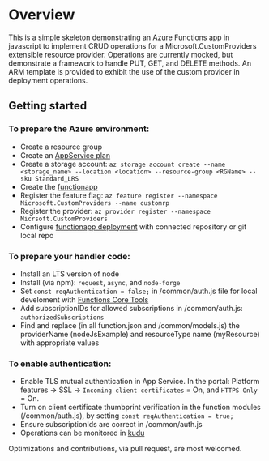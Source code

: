 # Overview
This is a simple skeleton demonstrating an Azure Functions app in javascript to implement CRUD operations for a Microsoft.CustomProviders extensible resource provider. Operations are currently mocked, but demonstrate a framework to handle PUT, GET, and DELETE methods. An ARM template is provided to exhibit the use of the custom provider in deployment operations. 

## Getting started

### To prepare the Azure environment:
* Create a resource group 
* Create an [AppService plan](https://docs.microsoft.com/en-us/cli/azure/functionapp/plan?view=azure-cli-latest#az-functionapp-plan-create)
* Create a storage account: `az storage account create --name <storage_name> --location <location> --resource-group <RGName> --sku Standard_LRS`
* Create the [functionapp](https://docs.microsoft.com/en-us/cli/azure/functionapp?view=azure-cli-latest#az-functionapp-create)
* Register the feature flag: `az feature register --namespace Microsoft.CustomProviders --name customrp`
* Register the provider: `az provider register --namespace Micrsoft.CustomProviders`
* Configure [functionapp deployment](https://docs.microsoft.com/en-us/azure/azure-functions/functions-continuous-deployment) with connected repository or git local repo

### To prepare your handler code:
* Install an LTS version of node
* Install (via npm):  `request`, `async`, and `node-forge`
* Set `const reqAuthentication = false;` in /common/auth.js file for local develoment with [Functions Core Tools](https://docs.microsoft.com/en-us/azure/azure-functions/functions-run-local)
* Add subscriptionIDs for allowed subscriptions in /common/auth.js: `authorizedSubscriptions`
* Find and replace (in all function.json and /common/models.js) the providerName (nodeJsExample) and resourceType name (myResource) with appropriate values

### To enable authentication:
* Enable TLS mutual authentication in App Service. In the portal: Platform features -> SSL -> `Incoming client certificates` = On, and `HTTPS Only` = On.
* Turn on client certificate thumbprint verification in the function modules (/common/auth.js), by setting `const reqAuthentication = true;`
* Ensure subscriptionIds are correct in /common/auth.js
* Operations can be monitored in [kudu](https://blogs.msdn.microsoft.com/benjaminperkins/2017/11/08/how-to-access-kudu-scm-for-an-azure-app-service-environment-ase/)

Optimizations and contributions, via pull request, are most welcomed.
